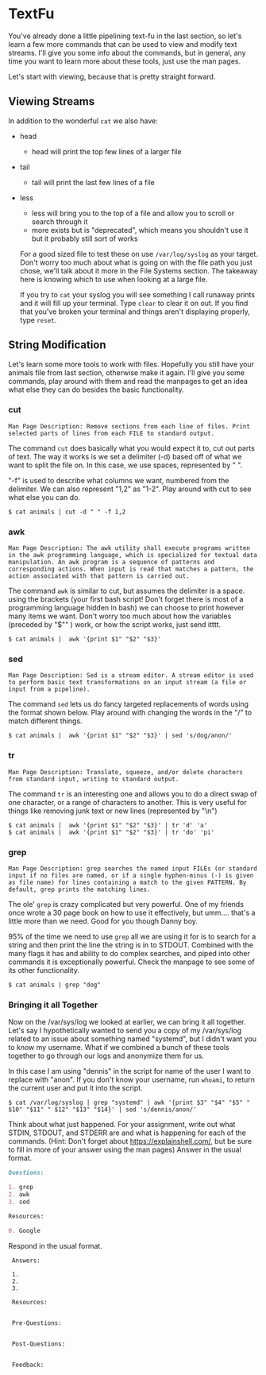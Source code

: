 # TextFu
You've already done a little pipelining text-fu in the last section, so let's learn a few more commands that can be used to view and modify text streams. I'll give you some info about the commands, but in general, any time you want to learn more about these tools, just use the man pages.

Let's start with viewing, because that is pretty straight forward.

## Viewing Streams

In addition to the wonderful ```cat``` we also have:

* head
  * head will print the top few lines of a larger file
* tail
  * tail will print the last few lines of a file
* less
  * less will bring you to the top of a file and allow you to scroll or search through it
  * more exists but is "deprecated", which means you shouldn't use it but it probably still sort of works

  For a good sized file to test these on use ```/var/log/syslog``` as your target. Don't worry too much about what is going on with the file path you just chose, we'll talk about it more in the File Systems section. The takeaway here is knowing which to use when looking at a large file.

  If you try to ```cat``` your syslog you will see something I call runaway prints and it will fill up your terminal. Type ```clear``` to clear it on out. If you find that you've broken your terminal and things aren't displaying properly, type ```reset```.

## String Modification

Let's learn some more tools to work with files. Hopefully you still have your animals file from last section, otherwise make it again. I'll give you some commands, play around with them and read the manpages to get an idea what else they can do besides the basic functionality.

### cut

```
Man Page Description: Remove sections from each line of files. Print selected parts of lines from each FILE to standard output.
```
The command ```cut``` does basically what you would expect it to, cut out parts of text. The way it works is we set a delimiter (-d) based off of what we want to split the file on. In this case, we use spaces, represented by " ". 

"-f" is used to describe what columns we want, numbered from the delimiter. We can also represent "1,2" as "1-2". Play around with cut to see what else you can do.

```
$ cat animals | cut -d " " -f 1,2
```
### awk

```
Man Page Description: The awk utility shall execute programs written in the awk programming language, which is specialized for textual data manipulation. An awk program is a sequence of patterns and corresponding actions. When input is read that matches a pattern, the action associated with that pattern is carried out.
```
The command ```awk``` is similar to cut, but assumes the delimiter is a space. using the brackets (your first bash script! Don't forget there is most of a programming language hidden in bash) we can choose to print however many items we want. Don't worry too much about how the variables (preceded by "$"" ) work, or how the script works, just send itttt.

```
$ cat animals |  awk '{print $1" "$2" "$3}'
```
### sed

```
Man Page Description: Sed is a stream editor. A stream editor is used to perform basic text transformations on an input stream (a file or input from a pipeline).
```

The command ```sed``` lets us do fancy targeted replacements of words using the format shown below. Play around with changing the words in the "/" to match different things.

```
$ cat animals |  awk '{print $1" "$2" "$3}' | sed 's/dog/anon/'
```

### tr

```
Man Page Description: Translate, squeeze, and/or delete characters from standard input, writing to standard output.

```
The command ```tr``` is an interesting one and allows you to do a direct swap of one character, or a range of characters to another. This is very useful for things like removing junk text or new lines (represented by "\n")
```
$ cat animals |  awk '{print $1" "$2" "$3}' | tr 'd' 'a'  
$ cat animals |  awk '{print $1" "$2" "$3}' | tr 'do' 'pi'  
```
### grep

```
Man Page Description: grep searches the named input FILEs (or standard input if no files are named, or if a single hyphen-minus (-) is given as file name) for lines containing a match to the given PATTERN. By default, grep prints the matching lines.
```

The ole' ```grep``` is crazy complicated but very powerful. One of my friends once wrote a 30 page book on how to use it effectively, but umm.... that's a little more than we need. Good for you though Danny boy.

95% of the time we need to use ```grep``` all we are using it for is to search for a string and then print the line the string is in to STDOUT. Combined with the many flags it has and ability to do complex searches, and piped into other commands it is exceptionally powerful. Check the manpage to see some of its other functionality.

```
$ cat animals | grep "dog"
```
### Bringing it all Together

Now on the /var/sys/log we looked at earlier, we can bring it all together. Let's say I hypothetically wanted to send you a copy of my /var/sys/log related to an issue about something named "systemd", but I didn't want you to know my username. What if we combined a bunch of these tools together to go through our logs and anonymize them for us. 

In this case I am using "dennis" in the script for name of the user I want to replace with "anon". If you don't know your username, run ```whoami```, to return the current user and put it into the script.

```
$ cat /var/log/syslog | grep "systemd" | awk '{print $3" "$4" "$5" " $10" "$11" " $12" "$13" "$14}' | sed 's/dennis/anon/'
```

Think about what just happened. For your assignment, write out what STDIN, STDOUT, and STDERR are and what is happening for each of the commands. (Hint: Don't forget about <https://explainshell.com/>, but be sure to fill in more of your answer using the man pages) Answer in the usual format.

```markdown
Questions:

1. grep
2. awk
3. sed

Resources:

0. Google
```
Respond in the usual format.
```
 Answers:

 1.
 2.
 3.

 Resources:


 Pre-Questions:


 Post-Questions:


 Feedback:

```